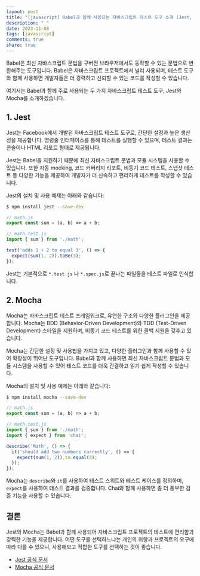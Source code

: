 ```yaml
---
layout: post
title: "[javascript] Babel과 함께 사용되는 자바스크립트 테스트 도구 소개 (Jest, Mocha 등)"
description: " "
date: 2023-11-08
tags: [javascript]
comments: true
share: true
---
```


Babel은 최신 자바스크립트 문법을 구버전 브라우저에서도 동작할 수 있는 문법으로 변환해주는 도구입니다. Babel은 자바스크립트 프로젝트에서 널리 사용되며, 테스트 도구와 함께 사용하면 개발자들은 더 강력하고 신뢰할 수 있는 코드를 작성할 수 있습니다.

여기서는 Babel과 함께 주로 사용되는 두 가지 자바스크립트 테스트 도구, Jest와 Mocha를 소개하겠습니다.

## 1. Jest

Jest는 Facebook에서 개발된 자바스크립트 테스트 도구로, 간단한 설정과 높은 생산성을 제공합니다. 명령줄 인터페이스를 통해 테스트를 실행할 수 있으며, 테스트 결과는 콘솔이나 HTML 리포트 형태로 제공됩니다.

Jest는 Babel을 지원하기 때문에 최신 자바스크립트 문법과 모듈 시스템을 사용할 수 있습니다. 또한 자동 mocking, 코드 커버리지 리포트, 비동기 코드 테스트, 스냅샷 테스트 등 다양한 기능을 제공하여 개발자가 더 신속하고 편리하게 테스트를 작성할 수 있습니다.

Jest의 설치 및 사용 예제는 아래와 같습니다:

```bash
$ npm install jest --save-dev
```

```javascript
// math.js
export const sum = (a, b) => a + b;

// math.test.js
import { sum } from './math';

test('adds 1 + 2 to equal 3', () => {
  expect(sum(1, 2)).toBe(3);
});
```

Jest는 기본적으로 `*.test.js` 나 `*.spec.js`로 끝나는 파일들을 테스트 파일로 인식합니다.

## 2. Mocha

Mocha는 자바스크립트 테스트 프레임워크로, 유연한 구조와 다양한 플러그인을 제공합니다. Mocha는 BDD (Behavior-Driven Development)와 TDD (Test-Driven Development) 스타일을 지원하며, 비동기 코드 테스트를 위한 콜백 지원을 갖추고 있습니다.

Mocha는 간단한 설정 및 사용법을 가지고 있고, 다양한 플러그인과 함께 사용할 수 있어 확장성이 뛰어난 도구입니다. Babel과 함께 사용하면 최신 자바스크립트 문법과 모듈 시스템을 사용할 수 있어 테스트 코드를 더욱 간결하고 읽기 쉽게 작성할 수 있습니다.

Mocha의 설치 및 사용 예제는 아래와 같습니다:

```bash
$ npm install mocha --save-dev
```

```javascript
// math.js
export const sum = (a, b) => a + b;

// math.test.js
import { sum } from './math';
import { expect } from 'chai';

describe('Math', () => {
  it('should add two numbers correctly', () => {
    expect(sum(1, 2)).to.equal(3);
  });
});
```

Mocha는 `describe`와 `it`를 사용하여 테스트 스위트와 테스트 케이스를 정의하며, `expect`를 사용하여 테스트 결과를 검증합니다. Chai와 함께 사용하면 좀 더 풍부한 검증 기능을 사용할 수 있습니다.

## 결론

Jest와 Mocha는 Babel과 함께 사용되어 자바스크립트 프로젝트의 테스트에 편리함과 강력한 기능을 제공합니다. 어떤 도구를 선택하느냐는 개인의 취향과 프로젝트의 요구에 따라 다를 수 있으니, 사용해보고 적합한 도구를 선택하는 것이 좋습니다.

- [Jest 공식 문서](https://jestjs.io/)
- [Mocha 공식 문서](https://mochajs.org/)